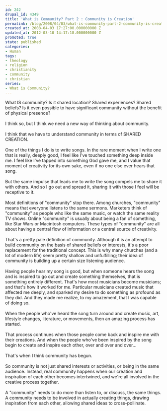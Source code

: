 ```yaml
---
id: 242
drupal_id: 4349
title: 'What is Community? Part 2 : Community is Creation'
permalink: /blog/2008/04/03/what-is-community-part-2-community-is-creation
created_at: 2008-04-03 17:27:00.000000000 Z
updated_at: 2012-03-10 14:17:18.000000000 Z
promoted: true
state: published
categories:
- Human
tags:
- theology
- religion
- christianity
- community
- christian
series:
- What is Community?
---
```

What IS community? Is it shared location? Shared experiences? Shared beliefs? Is it even possible to have significant community without the benefit of physical presence?<br /><br />I think so, but I think we need a new way of thinking about community.<br /><br />I think that we have to understand community in terms of SHARED CREATION.<br /><br />One of the things I do is to write songs. In the rare moment when I write one that is really, deeply good, I feel like I've touched something deep inside me. I feel like I've tapped into something God gave me, and I value that moment of creativity for its own sake, even if no one else ever hears that song.<br /><br />But the same impulse that leads me to write the song compels me to share it with others. And so I go out and spread it, sharing it with those I feel will be receptive to it.<br /><br />Most definitions of "community" stop there. Among churches, "community" means that everyone listens to the same sermons. Marketers think of "community" as people who like the same music, or watch the same reality TV shows. Online "community" is usually about being a fan of something, like Star Wars or Macintosh computers. These types of "community" are all about having a central flow of information or a central source of creativity.<br /><br />That's a pretty pale definition of community. Although it is an attempt to build community on the basis of shared beliefs or interests, it's a poor replacement for the traditional concept.  This is why many churches (and a lot of modern life) seem pretty shallow and unfulfilling; their idea of community is building up a certain size listening audience.<br /><br />Having people hear my song is good, but when someone hears the song and is inspired to go out and create something themselves, that is something entirely different. That's how most musicians become musicians; and that's how it worked for me. Particular musicians created music that affected me deeply, and sparked my desire to do something as profound as they did. And they made me realize, to my amazement, that I was capable of doing so.<br /><br />When the people who've heard the song turn around and create music, art, lifestyle changes, literature, or movements, then an amazing process has started.<br /><br />That process continues when those people come back and inspire me with their creations. And when the people who've been inspired by the song begin to create and inspire each other, over and over and over...<br /><br />That's when I think community has begun.<br /><br />So community is not just shared interests or activities, or being in the same audience. Instead, real community happens when our creation and inspiration of each other becomes intertwined, and we're all involved in the creative process together.<br /><br />A "community" needs to do more than listen to, or discuss, the same things. A community needs to be involved in actually creating things, drawing inspiration from each other, allowing shared ideas to cross-pollinate.

